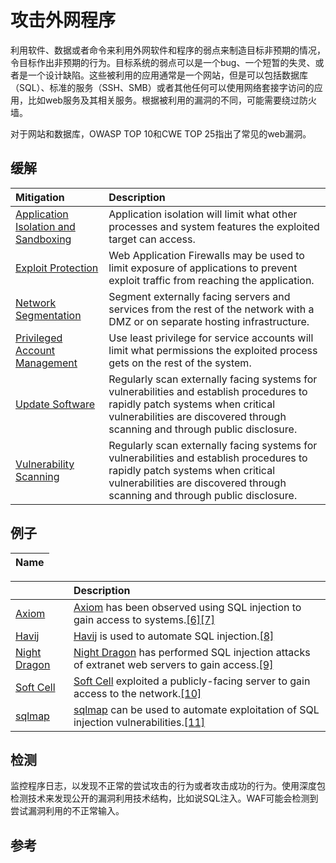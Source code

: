 # 攻击外网程序

利用软件、数据或者命令来利用外网软件和程序的弱点来制造目标非预期的情况，令目标作出非预期的行为。目标系统的弱点可以是一个bug、一个短暂的失灵、或者是一个设计缺陷。这些被利用的应用通常是一个网站，但是可以包括数据库（SQL）、标准的服务（SSH、SMB）或者其他任何可以使用网络套接字访问的应用，比如web服务及其相关服务。根据被利用的漏洞的不同，可能需要绕过防火墙。

对于网站和数据库，OWASP TOP 10和CWE TOP 25指出了常见的web漏洞。

## 缓解

| Mitigation | Description |
| :--- | :--- |
| [Application Isolation and Sandboxing](https://attack.mitre.org/mitigations/M1048) | Application isolation will limit what other processes and system features the exploited target can access. |
| [Exploit Protection](https://attack.mitre.org/mitigations/M1050) | Web Application Firewalls may be used to limit exposure of applications to prevent exploit traffic from reaching the application. |
| [Network Segmentation](https://attack.mitre.org/mitigations/M1030) | Segment externally facing servers and services from the rest of the network with a DMZ or on separate hosting infrastructure. |
| [Privileged Account Management](https://attack.mitre.org/mitigations/M1026) | Use least privilege for service accounts will limit what permissions the exploited process gets on the rest of the system. |
| [Update Software](https://attack.mitre.org/mitigations/M1051) | Regularly scan externally facing systems for vulnerabilities and establish procedures to rapidly patch systems when critical vulnerabilities are discovered through scanning and through public disclosure. |
| [Vulnerability Scanning](https://attack.mitre.org/mitigations/M1016) | Regularly scan externally facing systems for vulnerabilities and establish procedures to rapidly patch systems when critical vulnerabilities are discovered through scanning and through public disclosure. |

## 例子

| Name |
| :--- |


|  | Description |
| :--- | :--- |
| [Axiom](https://attack.mitre.org/groups/G0001) | [Axiom](https://attack.mitre.org/groups/G0001) has been observed using SQL injection to gain access to systems.[\[6\]](http://www.novetta.com/wp-content/uploads/2014/11/Executive_Summary-Final_1.pdf)[\[7\]](http://blogs.cisco.com/security/talos/threat-spotlight-group-72) |
| [Havij](https://attack.mitre.org/software/S0224) | [Havij](https://attack.mitre.org/software/S0224) is used to automate SQL injection.[\[8\]](https://blog.checkpoint.com/2015/05/14/analysis-havij-sql-injection-tool/) |
| [Night Dragon](https://attack.mitre.org/groups/G0014) | [Night Dragon](https://attack.mitre.org/groups/G0014) has performed SQL injection attacks of extranet web servers to gain access.[\[9\]](https://securingtomorrow.mcafee.com/wp-content/uploads/2011/02/McAfee_NightDragon_wp_draft_to_customersv1-1.pdf) |
| [Soft Cell](https://attack.mitre.org/groups/G0093) | [Soft Cell](https://attack.mitre.org/groups/G0093) exploited a publicly-facing server to gain access to the network.[\[10\]](https://www.cybereason.com/blog/operation-soft-cell-a-worldwide-campaign-against-telecommunications-providers) |
| [sqlmap](https://attack.mitre.org/software/S0225) | [sqlmap](https://attack.mitre.org/software/S0225) can be used to automate exploitation of SQL injection vulnerabilities.[\[11\]](http://sqlmap.org/) |

## 检测

监控程序日志，以发现不正常的尝试攻击的行为或者攻击成功的行为。使用深度包检测技术来发现公开的漏洞利用技术结构，比如说SQL注入。WAF可能会检测到尝试漏洞利用的不正常输入。

## 参考



